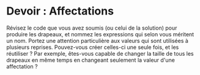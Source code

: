 # Devoir : Affectations

Révisez le code que vous avez soumis (ou celui de la solution) pour
produire les drapeaux, et nommez les expressions qui selon vous méritent
un nom. Portez une attention particulière aux valeurs qui sont utilisées
à plusieurs reprises. Pouvez-vous créer celles-ci une seule fois, et les
réutiliser ? Par exemple, êtes-vous capable de changer la taille de tous
les drapeaux en même temps en changeant seulement la valeur d'une
affectation ?
